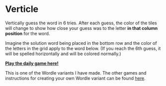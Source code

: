 # Verticle

Vertically guess the word in 6 tries. After each guess, the color of the tiles will
change to show how close your guess was to 
the letter <strong>in that column position</strong> for the word.

Imagine the solution word being placed in the bottom row and 
the color of the letters in the grid apply to the word below.
(If you reach the 6th guess, it will be spelled horizontally and will be colored normally.)

[**Play the daily game here!**](https://verticle.netlify.app)

This is one of the Wordle variants I have made. The other games and instructions for creating your own Wordle variant can be found [here](https://github.com/Compsciler/Wordle-With-Score-Database/).
